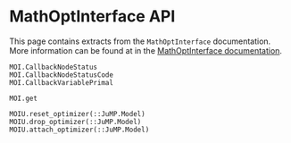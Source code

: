 # MathOptInterface API

This page contains extracts from the `MathOptInterface` documentation. More
information can be found at in the [MathOptInterface documentation](https://jump.dev/MathOptInterface.jl/stable/).

```@docs
MOI.CallbackNodeStatus
MOI.CallbackNodeStatusCode
MOI.CallbackVariablePrimal

MOI.get

MOIU.reset_optimizer(::JuMP.Model)
MOIU.drop_optimizer(::JuMP.Model)
MOIU.attach_optimizer(::JuMP.Model)
```
